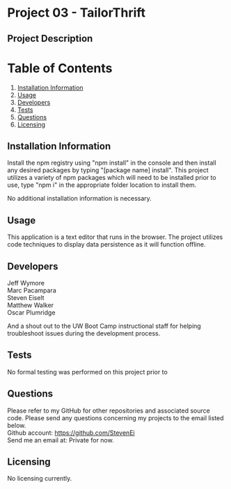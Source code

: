 # Project 03 - TailorThrift

## Project Description 
 

# Table of Contents 
1. [Installation Information](#installation-information)
2. [Usage](#usage)
3. [Developers](#contributors)
4. [Tests](#tests)
5. [Questions](#questions)
6. [Licensing](#licensing)

## Installation Information
Install the npm registry using "npm install" in the console and then install any desired packages by typing "[package name] install". This project utilizes a variety of npm packages which will need to be installed prior to use, type "npm i" in the appropriate folder location to install them.

No additional installation information is necessary.

## Usage 
This application is a text editor that runs in the browser. The project utilizes code techniques to display data persistence as it will function offline.

## Developers
Jeff Wymore <br>
Marc Pacampara <br>
Steven Eiselt <br>
Matthew Walker <br>
Oscar Plumridge

And a shout out to the UW Boot Camp instructional staff for helping troubleshoot issues during the development process.

## Tests 
No formal testing was performed on this project prior to 

## Questions 
Please refer to my GitHub for other repositories and associated source code. Please send any questions concerning my projects to the email listed below. <br />
Github account: https://github.com/StevenEi <br /> 
Send me an email at: Private for now.
    
## Licensing 
No licensing currently.